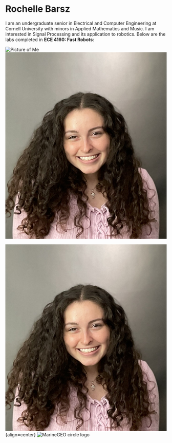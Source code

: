 # Rochelle Barsz

I am an undergraduate senior in Electrical and Computer Engineering at Cornell University with minors in Applied Mathematics and Music. I am interested in Signal Processing and its application to robotics. Below are the labs completed in **ECE 4160: Fast Robots**:

<!-- <img src="/assets/images/pfp.jpg" style="height: 100px;"/> -->
![Picture of Me](/FastRobotsSP23/assets/images/pfp.png "Me!")
![Picture of Me](assets/images/pfp.png "Me!")

![Hi](https://github.com/rochelleb1/FastRobotsSP23/blob/master/assets/images/pfp.png){align=center}
![MarineGEO circle logo](/FastRobotsSP23/assets/images/icon_download.png "logo")